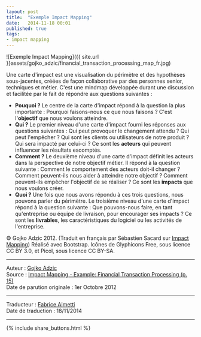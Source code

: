```yaml
---
layout: post
title:  "Exemple Impact Mapping"
date:   2014-11-18 00:01
published: true
tags:
- impact mapping
---
```


![Exemple Impact Mapping]({{ site.url }}assets/gojko_adzic/financial_transaction_processing_map_fr.jpg)

Une carte d'impact est une visualisation du périmètre et des hypothèses sous-jacentes, créées de façon collaborative par des personnes senior, techniques et métier. C'est une mindmap développée durant une discussion et facilitée par le fait de répondre aux questions suivantes :

* **Pouquoi ?** Le centre de la carte d'impact répond à la question la plus importante : Pourquoi faisons-nous ce que nous faisons ? C'est l'**objectif** que nous voulons atteindre.
* **Qui ?** Le premier niveau d'une carte d'impact fourni les réponses aux questions suivantes : Qui peut provoquer le changement attendu ? Qui peut l'empêcher ? Qui sont les clients ou utilisateurs de notre produit ? Qui sera impacté par celui-ci ? Ce sont les **acteurs** qui peuvent influencer les résultats escomptés.
* **Comment ?** Le deuxième niveau d'une carte d'impact définit les acteurs dans la perspective de notre objectif métier. Il répond à la question suivante : Comment le comportement des acteurs doit-il changer ? Comment peuvent-ils nous aider à atteindre notre objectif ? Comment peuvent-ils empêcher l'objectif de se réaliser ? Ce sont les **impacts** que nous voulons créer.
* **Quoi ?** Une fois que nous avons répondu à ces trois questions, nous pouvons parler du périmètre. Le troisième niveau d'une carte d'impact répond à la question suivante : Que pouvons-nous faire, en tant qu'entreprise ou équipe de livraison, pour encourager ses impacts ? Ce sont les **livrables**, les caractéristiques du logiciel ou les activités de l'entreprise.


© Gojko Adzic 2012. (Traduit en français par Sébastien Sacard sur [Impact Mapping](http://fr.impactmapping.org/drawing.php)) Réalisé avec Bootstrap. Icônes de Glyphicons Free, sous licence CC BY 3.0, et Picol, sous licence CC BY-SA.

---
Auteur : [Gojko Adzic](https://twitter.com/gojkoadzic)  
Source : [Impact Mapping - Example: Financial Transaction Processing (p. 15)](http://www.impactmapping.org/book.php)  
Date de parution originale : 1er Octobre 2012  

---
Traducteur : [Fabrice Aimetti](http://www.fabrice-aimetti.fr/)  
Date de traduction : 18/11/2014  

---


{% include share_buttons.html %}
